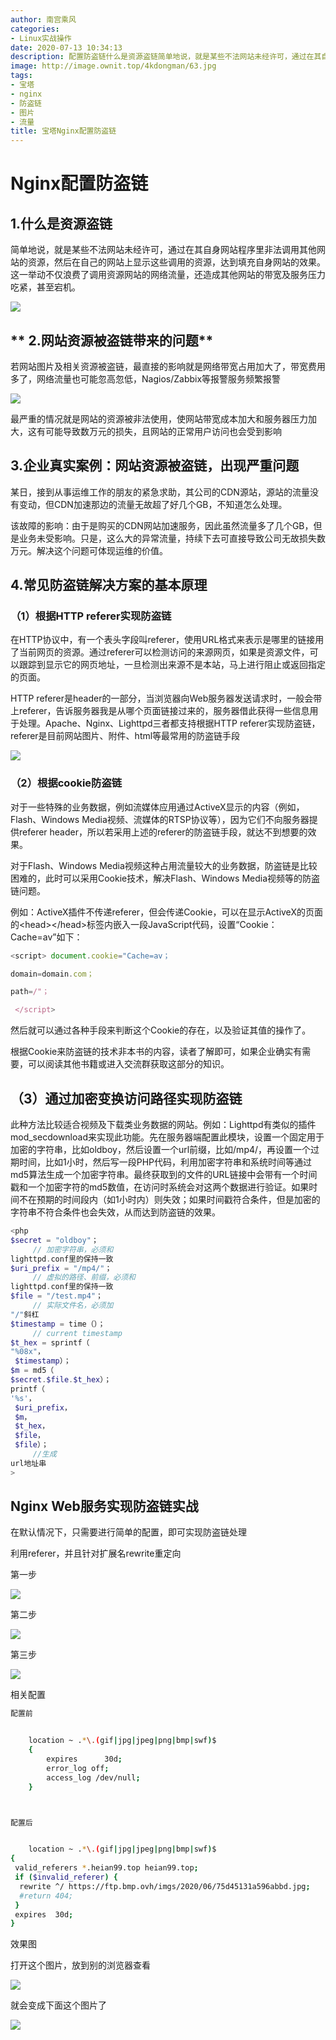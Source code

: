 ```yaml
---
author: 南宫乘风
categories:
- Linux实战操作
date: 2020-07-13 10:34:13
description: 配置防盗链什么是资源盗链简单地说，就是某些不法网站未经许可，通过在其自身网站程序里非法调用其他网站的资源，然后在自己的网站上显示这些调用的资源，达到填充自身网站的效果。这一举动不仅浪费了调用资源网站的。。。。。。。
image: http://image.ownit.top/4kdongman/63.jpg
tags:
- 宝塔
- nginx
- 防盗链
- 图片
- 流量
title: 宝塔Nginx配置防盗链
---
```


<!--more-->

# Nginx配置防盗链

## **1.什么是资源盗链**

简单地说，就是某些不法网站未经许可，通过在其自身网站程序里非法调用其他网站的资源，然后在自己的网站上显示这些调用的资源，达到填充自身网站的效果。这一举动不仅浪费了调用资源网站的网络流量，还造成其他网站的带宽及服务压力吃紧，甚至宕机。

![](http://image.ownit.top/csdn/20200712001931869.png)

## ** 2.网站资源被盗链带来的问题**

若网站图片及相关资源被盗链，最直接的影响就是网络带宽占用加大了，带宽费用多了，网络流量也可能忽高忽低，Nagios/Zabbix等报警服务频繁报警

![](http://image.ownit.top/csdn/20200712002043920.png)

最严重的情况就是网站的资源被非法使用，使网站带宽成本加大和服务器压力加大，这有可能导致数万元的损失，且网站的正常用户访问也会受到影响

## 3.企业真实案例：网站资源被盗链，出现严重问题

某日，接到从事运维工作的朋友的紧急求助，其公司的CDN源站，源站的流量没有变动，但CDN加速那边的流量无故超了好几个GB，不知道怎么处理。

该故障的影响：由于是购买的CDN网站加速服务，因此虽然流量多了几个GB，但是业务未受影响。只是，这么大的异常流量，持续下去可直接导致公司无故损失数万元。解决这个问题可体现运维的价值。

## 4.常见防盗链解决方案的基本原理

### （1）根据HTTP referer实现防盗链

在HTTP协议中，有一个表头字段叫referer，使用URL格式来表示是哪里的链接用了当前网页的资源。通过referer可以检测访问的来源网页，如果是资源文件，可以跟踪到显示它的网页地址，一旦检测出来源不是本站，马上进行阻止或返回指定的页面。

HTTP referer是header的一部分，当浏览器向Web服务器发送请求时，一般会带上referer，告诉服务器我是从哪个页面链接过来的，服务器借此获得一些信息用于处理。Apache、Nginx、Lighttpd三者都支持根据HTTP referer实现防盗链，referer是目前网站图片、附件、html等最常用的防盗链手段

![](http://image.ownit.top/csdn/20200712002247128.png)

### （2）根据cookie防盗链

对于一些特殊的业务数据，例如流媒体应用通过ActiveX显示的内容（例如，Flash、Windows Media视频、流媒体的RTSP协议等），因为它们不向服务器提供referer header，所以若采用上述的referer的防盗链手段，就达不到想要的效果。

对于Flash、Windows Media视频这种占用流量较大的业务数据，防盗链是比较困难的，此时可以采用Cookie技术，解决Flash、Windows Media视频等的防盗链问题。

例如：ActiveX插件不传递referer，但会传递Cookie，可以在显示ActiveX的页面的\<head>\</head>标签内嵌入一段JavaScript代码，设置“Cookie：Cache=av”如下：

```javascript
<script> document.cookie="Cache=av；

domain=domain.com；

path=/"；

 </script>
```

然后就可以通过各种手段来判断这个Cookie的存在，以及验证其值的操作了。

根据Cookie来防盗链的技术非本书的内容，读者了解即可，如果企业确实有需要，可以阅读其他书籍或进入交流群获取这部分的知识。

## （3）通过加密变换访问路径实现防盗链

此种方法比较适合视频及下载类业务数据的网站。例如：Lighttpd有类似的插件mod\_secdownload来实现此功能。先在服务器端配置此模块，设置一个固定用于加密的字符串，比如oldboy，然后设置一个url前缀，比如/mp4/，再设置一个过期时间，比如1小时，然后写一段PHP代码，利用加密字符串和系统时间等通过md5算法生成一个加密字符串。最终获取到的文件的URL链接中会带有一个时间戳和一个加密字符的md5数值，在访问时系统会对这两个数据进行验证。如果时间不在预期的时间段内（如1小时内）则失效；如果时间戳符合条件，但是加密的字符串不符合条件也会失效，从而达到防盗链的效果。

```php
<php
$secret = "oldboy"；
     // 加密字符串，必须和
lighttpd.conf里的保持一致
$uri_prefix = "/mp4/"；
     // 虚拟的路径、前缀，必须和
lighttpd.conf里的保持一致
$file = "/test.mp4"；
     // 实际文件名，必须加
"/"斜杠
$timestamp = time（）；
     // current timestamp
$t_hex = sprintf（
"%08x"，
 $timestamp）；
$m = md5（
$secret.$file.$t_hex）；
printf（
'%s'，
 $uri_prefix，
 $m，
 $t_hex，
 $file，
 $file）；
     //生成
url地址串
>
```

## Nginx Web服务实现防盗链实战

在默认情况下，只需要进行简单的配置，即可实现防盗链处理

利用referer，并且针对扩展名rewrite重定向

第一步

![](http://image.ownit.top/csdn/20200713102729988.png)

第二步

![](http://image.ownit.top/csdn/20200713102916129.png)

第三步

![](http://image.ownit.top/csdn/20200713103058257.png)

相关配置

```bash
配置前


    location ~ .*\.(gif|jpg|jpeg|png|bmp|swf)$
    {
        expires      30d;
        error_log off;
        access_log /dev/null;
    }



配置后


	location ~ .*\.(gif|jpg|jpeg|png|bmp|swf)$
{
 valid_referers *.heian99.top heian99.top;
 if ($invalid_referer) {
  rewrite ^/ https://ftp.bmp.ovh/imgs/2020/06/75d45131a596abbd.jpg;
  #return 404;
 }
 expires  30d;
}


```

效果图

打开这个图片，放到别的浏览器查看

![](http://image.ownit.top/csdn/20200713103143191.png)

就会变成下面这个图片了

![](http://image.ownit.top/csdn/20200713103259330.png)